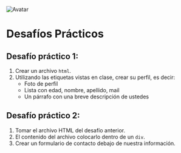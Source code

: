 ![Avatar](./images/avatar-sinfondo.jpg)
# Desafíos Prácticos

## Desafío práctico 1:
1. Crear un archivo `html`.
2. Utilizando las etiquetas vistas en clase, crear su perfil, es decir:
   - Foto de perfil
   - Lista con edad, nombre, apellido, mail
   - Un párrafo con una breve descripción de ustedes

## Desafío práctico 2:
1. Tomar el archivo HTML del desafío anterior.
2. El contenido del archivo colocarlo dentro de un `div`.
3. Crear un formulario de contacto debajo de nuestra información.
